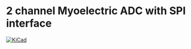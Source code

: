# 2 channel Myoelectric ADC with SPI interface

[![KiCad](https://img.shields.io/badge/KiCad-8.0.1-blue.svg)](https://www.kicad.org/)




